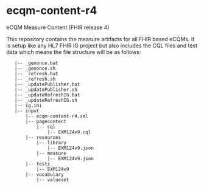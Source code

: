 # ecqm-content-r4
eCQM Measure Content (FHIR release 4)

This repository contains the measure artifacts for all FHIR based eCQMs. It is setup like any HL7 FHIR IG project but also includes the CQL files and test data which means the file structure will be as follows:

```
   |-- _genonce.bat
   |-- _genonce.sh
   |-- _refresh.bat
   |-- _refresh.sh
   |-- _updatePublisher.bat
   |-- _updatePublisher.sh
   |-- _updateRefreshIG.bat
   |-- _updateRefreshIG.sh
   |-- ig.ini
   |-- input
       |-- ecqm-content-r4.xml
       |-- pagecontent
           |-- cql
               |-- EXM124v9.cql
       |-- resources
           |-- library
               |-- EXM124v9.json
           |-- measure
               |-- EXM124v9.json
       |-- tests
           |-- EXM124v9
       |-- vocabulary
           |-- valueset
```

